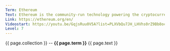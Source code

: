 ```yaml
---
Term: Ethereum
Text: Ethereum is the community-run technology powering the cryptocurrency ether (ETH) and thousands of decentralized applications
Link: https://ethereum.org/en/
Videostart: https://youtu.be/GqjsRuu0V5A?list=PLXVbQu7JH_LHVhs0rZ9Bb8ocyKlPljkaG&t=31m02s
Level: 7
---
```


{{ page.collection }} -- **{{ page.term }}**
   {{ page.text }} 
